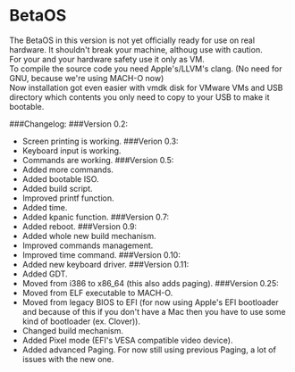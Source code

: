 # BetaOS
The BetaOS in this version is not yet officially ready for use on real hardware. It shouldn't break your machine, althoug use with caution.<br />
For your and your hardware safety use it only as VM.<br />
To compile the source code you need Apple's/LLVM's clang. (No need for GNU, because we're using MACH-O now)<br />
Now installation got even easier with vmdk disk for VMware VMs and USB directory which contents you only need to copy to your USB to make it bootable.

###Changelog:
###Version 0.2:
* Screen printing is working.
###Verion 0.3:
* Keyboard input is working.
* Commands are working.
###Version 0.5:
* Added more commands.
* Added bootable ISO.
* Added build script.
* Improved printf function.
* Added time.
* Added kpanic function.
###Version 0.7:
* Added reboot.
###Version 0.9:
* Added whole new build mechanism.
* Improved commands management.
* Improved time command.
###Version 0.10:
* Added new keyboard driver.
###Version 0.11:
* Added GDT.
* Moved from i386 to x86_64 (this also adds paging).
###Version 0.25:
* Moved from ELF executable to MACH-O.
* Moved from legacy BIOS to EFI (for now using Apple's EFI bootloader and because of this if you don't have a Mac then you have to use some kind of bootloader (ex. Clover)).
* Changed build mechanism.
* Added Pixel mode (EFI's VESA compatible video device).
* Added advanced Paging. For now still using previous Paging, a lot of issues with the new one.
